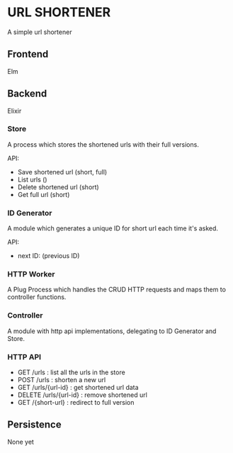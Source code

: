 # URL SHORTENER

A simple url shortener

## Frontend

Elm


## Backend

Elixir


### Store

A process which stores the shortened urls with their full versions.

API:
* Save shortened url (short, full)
* List urls ()
* Delete shortened url (short)
* Get full url (short)


### ID Generator

A module which generates a unique ID for short url each time it's asked.

API:
* next ID: (previous ID)


### HTTP Worker

A Plug Process which handles the CRUD HTTP requests and maps them to controller functions.


### Controller

A module with http api implementations, delegating to ID Generator and Store.


### HTTP API

* GET /urls : list all the urls in the store
* POST /urls : shorten a new url
* GET /urls/{url-id} : get shortened url data
* DELETE /urls/{url-id} : remove shortened url
* GET /{short-url} : redirect to full version

## Persistence

None yet
